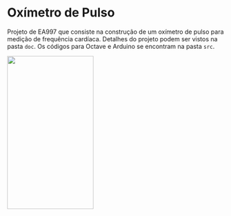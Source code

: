 # Oxímetro de Pulso
Projeto de EA997 que consiste na construção de um oxímetro de pulso para medição
de frequência cardíaca. Detalhes do projeto podem ser vistos na pasta `doc`.
Os códigos para Octave e Arduino se encontram na pasta `src`.

<img src="doc/pulse_meter.gif" width="200" height="356"/>
